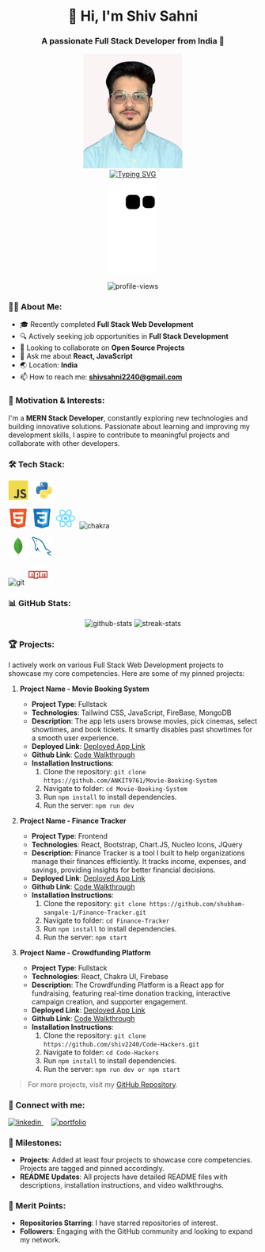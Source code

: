 <h1 align="center">👋 Hi, I'm Shiv Sahni</h1>
<h3 align="center">A passionate Full Stack Developer from India 🚀</h3>

<div align="center">
  <!-- Profile Picture - Task 1.1 -->
  <img src="./.github/Profile.jpg" width="200" alt="Professional Profile Picture" />
  <br />
  <!-- Typing animation -->
  <a href="https://git.io/typing-svg">
    <img src="https://readme-typing-svg.herokuapp.com?font=Fira+Code&pause=1000&width=435&lines=Full+Stack+Web+Developer;MERN+Stack+Developer;Always+learning+new+things" alt="Typing SVG" />
  </a>
  <br />
  <!-- Snake animation -->
  <img src="https://github.com/shiv2240/shiv2240/blob/output/github-contribution-grid-snake.svg" alt="snake" />
</div>

<p align="center">
  <img src="https://komarev.com/ghpvc/?username=shiv2240&label=Profile%20views&color=0e75b6&style=flat" alt="profile-views" />
</p>

### 👨‍💻 About Me:
- 🎓 Recently completed **Full Stack Web Development**
- 🔍 Actively seeking job opportunities in **Full Stack Development**
- 👯 Looking to collaborate on **Open Source Projects**
- 💬 Ask me about **React, JavaScript**
- 🌏 Location: **India**
- 📫 How to reach me: **shivsahni2240@gmail.com**

### 🎯 Motivation & Interests:
I'm a **MERN Stack Developer**, constantly exploring new technologies and building innovative solutions. Passionate about learning and improving my development skills, I aspire to contribute to meaningful projects and collaborate with other developers.  

### 🛠️ Tech Stack:
<p align="left">
  <!-- Programming Languages -->
  <img src="https://raw.githubusercontent.com/devicons/devicon/master/icons/javascript/javascript-original.svg" alt="javascript" width="40" height="40"/> &nbsp;
  <img src="https://raw.githubusercontent.com/devicons/devicon/master/icons/python/python-original.svg" alt="python" width="40" height="40"/>&nbsp;
  
  <!-- Frontend -->
  <img src="https://raw.githubusercontent.com/devicons/devicon/master/icons/html5/html5-original.svg" alt="html5" width="40" height="40"/>&nbsp;
  <img src="https://raw.githubusercontent.com/devicons/devicon/master/icons/css3/css3-original.svg" alt="css3" width="40" height="40"/>&nbsp;
  <img src="https://raw.githubusercontent.com/devicons/devicon/master/icons/react/react-original.svg" alt="react" width="40" height="40"/>&nbsp;
  <img src="https://www.vectorlogo.zone/logos/chakra-ui/chakra-ui-icon.svg" alt="chakra" width="40" height="40"/>&nbsp;
  
  <!-- Database -->
  <img src="https://raw.githubusercontent.com/devicons/devicon/master/icons/mongodb/mongodb-original.svg" alt="mongodb" width="40" height="40"/>&nbsp;
  <img src="https://raw.githubusercontent.com/devicons/devicon/master/icons/mysql/mysql-original.svg" alt="mysql" width="40" height="40"/>&nbsp;
  
  <!-- Tools -->
  <img src="https://www.vectorlogo.zone/logos/git-scm/git-scm-icon.svg" alt="git" width="40" height="40"/>&nbsp;
  <img src="https://raw.githubusercontent.com/devicons/devicon/master/icons/npm/npm-original-wordmark.svg" alt="npm" width="40" height="40"/>&nbsp;
</p>

### 📊 GitHub Stats:
<p align="center">
  <img src="https://github-readme-stats.vercel.app/api?username=shiv2240&show_icons=true&theme=radical&count_private=true" alt="github-stats"/>
  <img src="https://github-readme-streak-stats.herokuapp.com/?user=shiv2240&theme=radical&hide_border=true" alt="streak-stats"/>
</p>

### 🏆 Projects:
I actively work on various Full Stack Web Development projects to showcase my core competencies. Here are some of my pinned projects:

1. **Project Name - Movie Booking System**  
   - **Project Type**: Fullstack  
   - **Technologies**: Tailwind CSS, JavaScript, FireBase, MongoDB  
   - **Description**: The app lets users browse movies, pick cinemas, select showtimes, and book tickets. It smartly disables past showtimes for a smooth user experience.
   - **Deployed Link**: [Deployed App Link](https://movie-booking-solar-sparks.netlify.app/pages/home)
   - **Github Link**: [Code Walkthrough](https://github.com/ANKIT9761/Movie-Booking-System)  
   - **Installation Instructions**: 
     1. Clone the repository: `git clone https://github.com/ANKIT9761/Movie-Booking-System `
     2. Navigate to folder: `cd Movie-Booking-System`
     3. Run `npm install` to install dependencies.
     4. Run the server: `npm run dev`  
   
2. **Project Name - Finance Tracker**  
   - **Project Type**: Frontend  
   - **Technologies**: React, Bootstrap, Chart.JS, Nucleo Icons, JQuery 
   - **Description**: Finance Tracker is a tool I built to help organizations manage their finances efficiently. It tracks income, expenses, and savings, providing insights for better financial decisions.
   - **Deployed Link**: [Deployed App Link](https://trackify-group-6.netlify.app/)  
   - **Github Link**: [Code Walkthrough](https://github.com/shubham-sangale-1/Finance-Tracker)  
   - **Installation Instructions**: 
     1. Clone the repository: `git clone https://github.com/shubham-sangale-1/Finance-Tracker.git`
     2. Navigate to folder: `cd Finance-Tracker`
     3. Run `npm install` to install dependencies.
     4. Run the server: `npm start`

3. **Project Name - Crowdfunding Platform**  
   - **Project Type**: Fullstack 
   - **Technologies**: React, Chakra UI, Firebase  
   - **Description**: The Crowdfunding Platform is a React app for fundraising, featuring real-time donation tracking, interactive campaign creation, and supporter engagement.
   - **Deployed Link**: [Deployed App Link](https://aabhar.netlify.app/)  
   - **Github Link**: [Code Walkthrough](https://github.com/shiv2240/Code-Hackers)
   - **Installation Instructions**: 
     1. Clone the repository: `git clone https://github.com/shiv2240/Code-Hackers.git`
     2. Navigate to folder: `cd Code-Hackers`
     3. Run `npm install` to install dependencies.
     4. Run the server: `npm run dev or npm start`

> For more projects, visit my [GitHub Repository](https://github.com/shiv2240).

### 🤝 Connect with me:
<p align="left">
  <a href="https://www.linkedin.com/in/shiv-sahni-5461aa181/" target="_blank">
    <img src="https://raw.githubusercontent.com/rahuldkjain/github-profile-readme-generator/master/src/images/icons/Social/linked-in-alt.svg" alt="linkedin" height="30" width="40" />
  </a>
  &nbsp; &nbsp;
  <a href="https://shiv-sahni-portfolio.netlify.app/" target="_blank">
    <img src="https://img.shields.io/badge/Portfolio-000000?style=for-the-badge&logo=dev.to&logoColor=white" alt="portfolio" height="30" width="80" />
  </a>
</p>

### 📅 Milestones:  
- **Projects**: Added at least four projects to showcase core competencies. Projects are tagged and pinned accordingly.  
- **README Updates**: All projects have detailed README files with descriptions, installation instructions, and video walkthroughs.
  
### 🔖 Merit Points:
- **Repositories Starring**: I have starred repositories of interest.
- **Followers**: Engaging with the GitHub community and looking to expand my network.
